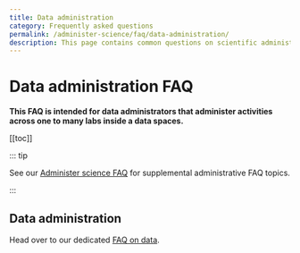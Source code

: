 ```yaml
---
title: Data administration
category: Frequently asked questions
permalink: /administer-science/faq/data-administration/
description: This page contains common questions on scientific administration in HUNT Cloud.
---
```


# Data administration FAQ

**This FAQ is intended for data administrators that administer activities across one to many labs inside a data spaces.**

[[toc]]

::: tip 

See our [Administer science FAQ](/administer-science/faq) for supplemental administrative FAQ topics.

:::


## Data administration

Head over to our dedicated [FAQ on data](/administer-science/data/faq/).



